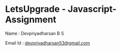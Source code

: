 # LetsUpgrade - Javascript-Assignment

Name : Devpriyadharsan B S

Email Id : devpriyadharsan53@gmail.com
